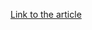 [Link to the article](https://symantec-enterprise-blogs.security.com/blogs/threat-intelligence/microsoft-exchange-server-protection)
